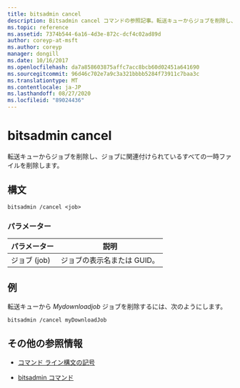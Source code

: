 ```yaml
---
title: bitsadmin cancel
description: Bitsadmin cancel コマンドの参照記事。転送キューからジョブを削除し、ジョブに関連付けられているすべての一時ファイルを削除します。
ms.topic: reference
ms.assetid: 7374b544-6a16-4d3e-872c-dcf4c02ad89d
author: coreyp-at-msft
ms.author: coreyp
manager: dongill
ms.date: 10/16/2017
ms.openlocfilehash: da7a858603875affc7acc8bcb60d02451a641690
ms.sourcegitcommit: 96d46c702e7a9c3a321bbbb5284f73911c7baa3c
ms.translationtype: MT
ms.contentlocale: ja-JP
ms.lasthandoff: 08/27/2020
ms.locfileid: "89024436"
---
```

# <a name="bitsadmin-cancel"></a>bitsadmin cancel

転送キューからジョブを削除し、ジョブに関連付けられているすべての一時ファイルを削除します。

## <a name="syntax"></a>構文

```
bitsadmin /cancel <job>
```

### <a name="parameters"></a>パラメーター

| パラメーター | 説明 |
| --------- | ----------- |
| ジョブ (job) | ジョブの表示名または GUID。 |

## <a name="examples"></a>例

転送キューから *Mydownloadjob* ジョブを削除するには、次のようにします。

```
bitsadmin /cancel myDownloadJob
```

## <a name="additional-references"></a>その他の参照情報

- [コマンド ライン構文の記号](command-line-syntax-key.md)

- [bitsadmin コマンド](bitsadmin.md)
